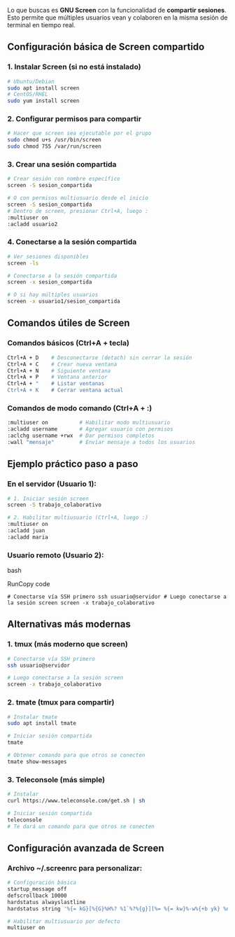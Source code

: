 Lo que buscas es **GNU Screen** con la funcionalidad de **compartir sesiones**. Esto permite que múltiples usuarios vean y colaboren en la misma sesión de terminal en tiempo real.

## Configuración básica de Screen compartido

### 1. Instalar Screen (si no está instalado)
```sh
# Ubuntu/Debian
sudo apt install screen
# CentOS/RHEL
sudo yum install screen
```
### 2. Configurar permisos para compartir
```sh
# Hacer que screen sea ejecutable por el grupo
sudo chmod u+s /usr/bin/screen
sudo chmod 755 /var/run/screen
```
### 3. Crear una sesión compartida
```sh
# Crear sesión con nombre específico
screen -S sesion_compartida

# O con permisos multiusuario desde el inicio
screen -S sesion_compartida
# Dentro de screen, presionar Ctrl+A, luego :
:multiuser on
:acladd usuario2
```
### 4. Conectarse a la sesión compartida
```sh
# Ver sesiones disponibles
screen -ls

# Conectarse a la sesión compartida
screen -x sesion_compartida

# O si hay múltiples usuarios
screen -x usuario1/sesion_compartida
```
## Comandos útiles de Screen

### Comandos básicos (Ctrl+A + tecla)
```sh
Ctrl+A + D    # Desconectarse (detach) sin cerrar la sesión
Ctrl+A + C    # Crear nueva ventana
Ctrl+A + N    # Siguiente ventana
Ctrl+A + P    # Ventana anterior
Ctrl+A + "    # Listar ventanas
Ctrl+A + K    # Cerrar ventana actual
```
### Comandos de modo comando (Ctrl+A + :)
```sh
:multiuser on          # Habilitar modo multiusuario
:acladd username       # Agregar usuario con permisos
:aclchg username +rwx  # Dar permisos completos
:wall "mensaje"        # Enviar mensaje a todos los usuarios
```
## Ejemplo práctico paso a paso

### En el servidor (Usuario 1):
```sh
# 1. Iniciar sesión screen
screen -S trabajo_colaborativo

# 2. Habilitar multiusuario (Ctrl+A, luego :)
:multiuser on
:acladd juan
:acladd maria
```
### Usuario remoto (Usuario 2):

bash

RunCopy code

`# Conectarse vía SSH primero ssh usuario@servidor # Luego conectarse a la sesión screen screen -x trabajo_colaborativo`

## Alternativas más modernas

### 1. **tmux** (más moderno que screen)
```sh
# Conectarse vía SSH primero
ssh usuario@servidor

# Luego conectarse a la sesión screen
screen -x trabajo_colaborativo
```
### 2. **tmate** (tmux para compartir)
```sh
# Instalar tmate
sudo apt install tmate

# Iniciar sesión compartida
tmate

# Obtener comando para que otros se conecten
tmate show-messages
```
### 3. **Teleconsole** (más simple)
```sh
# Instalar
curl https://www.teleconsole.com/get.sh | sh

# Iniciar sesión compartida
teleconsole
# Te dará un comando para que otros se conecten
```
## Configuración avanzada de Screen

### Archivo ~/.screenrc para personalizar:
```sh
# Configuración básica
startup_message off
defscrollback 10000
hardstatus alwayslastline
hardstatus string '%{= kG}[%{G}%H%? %1`%?%{g}][%= %{= kw}%-w%{+b yk} %n*%t%?(%u)%? %{-}%+w %=%{g}][%{B}%m/%d %{W}%C%A%{g}]'

# Habilitar multiusuario por defecto
multiuser on
```